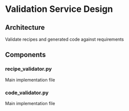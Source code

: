 # Validation Service Design

## Architecture
Validate recipes and generated code against requirements

## Components
### recipe_validator.py
Main implementation file

### code_validator.py
Main implementation file

